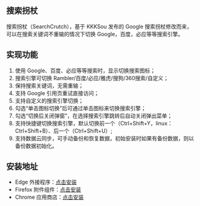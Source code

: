 ## 搜索拐杖
搜索拐杖（SearchCrutch），基于 KKKSou 发布的 Google 搜索拐杖修改而来，可以在搜索关键词不重输的情况下切换 Google，百度，必应等等搜索引擎。

## 实现功能
1. 使用 Google、百度、必应等等搜索时，显示切换搜索图标；
2. 搜索引擎可切换 Rambler/百度/必应/雅虎/搜狗/360搜索/自定义；
3. 保持搜索关键词，无需重输；
4. 支持 Google 引用页重试直接访问；
5. 支持自定义的搜索引擎切换；
6. 勾选“单击图标切换”后可通过单击图标来切换搜索引擎；
7. 勾选“切换后关闭弹窗”，在选择搜索引擎跳转后自动关闭弹出菜单；
8. 支持快捷键切换搜索引擎，默认切换前一个（Ctrl+Shift+Y，linux：Ctrl+Shift+B）、后一个（Ctrl+Shift+U）;
9. 支持数据云同步，可手动备份和恢复数据，初始安装时如果有备份数据，则以备份数据初始化。

## 安装地址
- Edge 外接程序：[点击安装](https://microsoftedge.microsoft.com/addons/detail/%E6%90%9C%E7%B4%A2%E6%8B%90%E6%9D%96/cniecfnnkipcbgnbopieadadhpppfjlm)
- Firefox 附件组件：[点击安装](https://addons.mozilla.org/firefox/addon/搜索拐杖/)
- Chrome 应用商店：[点击安装](https://chrome.google.com/webstore/detail/%E6%90%9C%E7%B4%A2%E6%8B%90%E6%9D%96/bgenmocoeejdpobiakjlppafcdimnfho)
